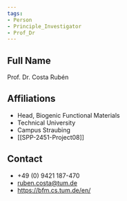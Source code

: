 ```yaml
---
tags: 
- Person
- Principle_Investigator
- Prof_Dr
---
```

## Full Name
Prof. Dr. Costa Rubén

## Affiliations
- Head, Biogenic Functional Materials
- Technical University
- Campus Straubing
- [[SPP-2451-Project08]]
## Contact
- +49 (0) 9421 187-470
- ruben.costa@tum.de
- https://bfm.cs.tum.de/en/
